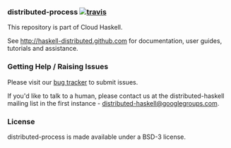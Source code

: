 ### distributed-process [![travis](https://secure.travis-ci.org/haskell-distributed/distributed-process.png)](http://travis-ci.org/haskell-distributed/distributed-process)


This repository is part of Cloud Haskell.

See http://haskell-distributed.github.com for documentation, user guides,
tutorials and assistance.

### Getting Help / Raising Issues

Please visit our [bug tracker](../../issues) to submit issues.

If you'd like to talk to a human, please contact us at the distributed-haskell
mailing list in the first instance - distributed-haskell@googlegroups.com.

### License

distributed-process is made available under a BSD-3 license.
